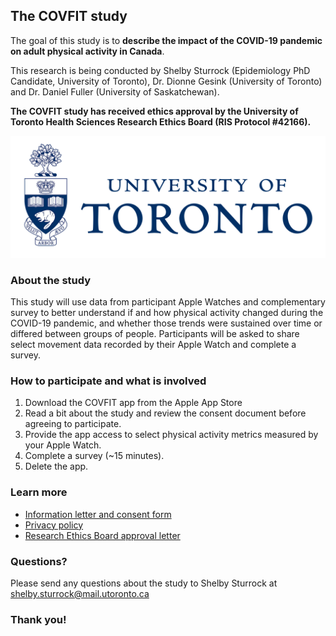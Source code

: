 ## The COVFIT study

The goal of this study is to **describe the impact of the COVID-19 pandemic on adult physical activity in Canada**. 

This research is being conducted by Shelby Sturrock (Epidemiology PhD Candidate, University of Toronto), Dr. Dionne Gesink (University of Toronto) and Dr. Daniel Fuller (University of Saskatchewan). 

**The COVFIT study has received ethics approval by the University of Toronto Health Sciences Research Ethics Board (RIS Protocol #42166).**

![University of Toronto logo](/docs/assets/uoftLogo.png)

### About the study
This study will use data from participant Apple Watches and complementary survey to better understand if and how physical activity changed during the COVID-19 pandemic, and whether those trends were sustained over time or differed between groups of people. Participants will be asked to share select movement data recorded by their Apple Watch and complete a survey. 

### How to participate and what is involved
1. Download the COVFIT app from the Apple App Store
2. Read a bit about the study and review the consent document before agreeing to participate. 
3. Provide the app access to select physical activity metrics measured by your Apple Watch. 
4. Complete a survey (~15 minutes).
5. Delete the app.

### Learn more

- [Information letter and consent form](https://www.covfitstudy.ca/consent-form)
- [Privacy policy](https://www.covfitstudy.ca/privacy-policy)
- [Research Ethics Board approval letter](https://www.covfitstudy.ca/REB-approval)

### Questions?

Please send any questions about the study to Shelby Sturrock at shelby.sturrock@mail.utoronto.ca

### Thank you!

